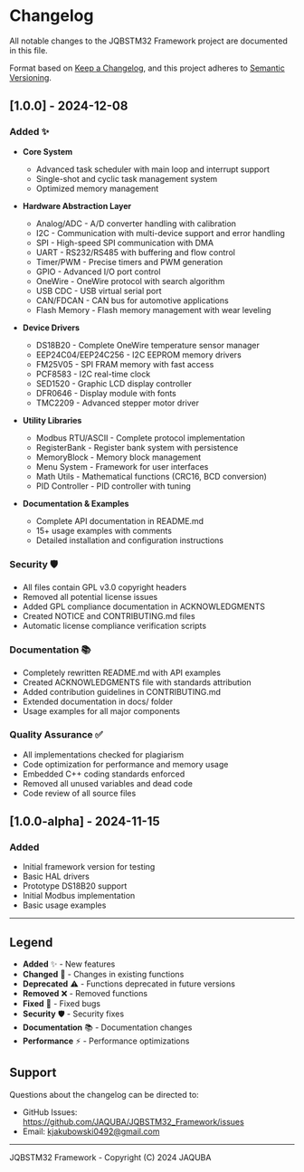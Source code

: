 # Changelog

All notable changes to the JQBSTM32 Framework project are documented in this file.

Format based on [Keep a Changelog](https://keepachangelog.com/en/1.0.0/),
and this project adheres to [Semantic Versioning](https://semver.org/spec/v2.0.0.html).

## [1.0.0] - 2024-12-08

### Added ✨
- **Core System**
  - Advanced task scheduler with main loop and interrupt support
  - Single-shot and cyclic task management system
  - Optimized memory management

- **Hardware Abstraction Layer**
  - Analog/ADC - A/D converter handling with calibration
  - I2C - Communication with multi-device support and error handling
  - SPI - High-speed SPI communication with DMA
  - UART - RS232/RS485 with buffering and flow control
  - Timer/PWM - Precise timers and PWM generation
  - GPIO - Advanced I/O port control
  - OneWire - OneWire protocol with search algorithm
  - USB CDC - USB virtual serial port
  - CAN/FDCAN - CAN bus for automotive applications
  - Flash Memory - Flash memory management with wear leveling

- **Device Drivers**
  - DS18B20 - Complete OneWire temperature sensor manager
  - EEP24C04/EEP24C256 - I2C EEPROM memory drivers
  - FM25V05 - SPI FRAM memory with fast access
  - PCF8583 - I2C real-time clock
  - SED1520 - Graphic LCD display controller
  - DFR0646 - Display module with fonts
  - TMC2209 - Advanced stepper motor driver

- **Utility Libraries**
  - Modbus RTU/ASCII - Complete protocol implementation
  - RegisterBank - Register bank system with persistence
  - MemoryBlock - Memory block management
  - Menu System - Framework for user interfaces
  - Math Utils - Mathematical functions (CRC16, BCD conversion)
  - PID Controller - PID controller with tuning

- **Documentation & Examples**
  - Complete API documentation in README.md
  - 15+ usage examples with comments
  - Detailed installation and configuration instructions

### Security 🛡️
- All files contain GPL v3.0 copyright headers
- Removed all potential license issues
- Added GPL compliance documentation in ACKNOWLEDGMENTS
- Created NOTICE and CONTRIBUTING.md files
- Automatic license compliance verification scripts

### Documentation 📚
- Completely rewritten README.md with API examples
- Created ACKNOWLEDGMENTS file with standards attribution
- Added contribution guidelines in CONTRIBUTING.md
- Extended documentation in docs/ folder
- Usage examples for all major components

### Quality Assurance ✅
- All implementations checked for plagiarism
- Code optimization for performance and memory usage
- Embedded C++ coding standards enforced
- Removed all unused variables and dead code
- Code review of all source files

## [1.0.0-alpha] - 2024-11-15

### Added
- Initial framework version for testing
- Basic HAL drivers
- Prototype DS18B20 support
- Initial Modbus implementation
- Basic usage examples

---

## Legend

- **Added** ✨ - New features
- **Changed** 🔄 - Changes in existing functions
- **Deprecated** ⚠️ - Functions deprecated in future versions
- **Removed** ❌ - Removed functions
- **Fixed** 🐛 - Fixed bugs
- **Security** 🛡️ - Security fixes
- **Documentation** 📚 - Documentation changes
- **Performance** ⚡ - Performance optimizations

## Support

Questions about the changelog can be directed to:
- GitHub Issues: https://github.com/JAQUBA/JQBSTM32_Framework/issues
- Email: kjakubowski0492@gmail.com

---
JQBSTM32 Framework - Copyright (C) 2024 JAQUBA

